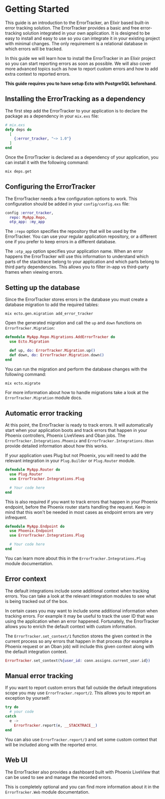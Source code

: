 # Getting Started

This guide is an introduction to the ErrorTracker, an Elixir based built-in error tracking solution. The ErrorTracker provides a basic and free error-tracking solution integrated in your own application. It is designed to be easy to install and easy to use so you can integrate it in your existing project with minimal changes. The only requirement is a relational database in which errors will be tracked.

In this guide we will learn how to install the ErrorTracker in an Elixir project so you can start reporting errors as soon as possible. We will also cover more advanced topics such as how to report custom errors and how to add extra context to reported errors.

**This guide requires you to have setup Ecto with PostgreSQL beforehand.**

## Installing the ErrorTracking as a dependency

The first step add the ErrorTracker to your application is to declare the package as a dependency in your `mix.exs` file:

```elixir
# mix.exs
defp deps do
  [
    {:error_tracker, "~> 1.0"}
  ]
end
```

Once the ErrorTracker is declared as a dependency of your application, you can install it with the following command:

```bash
mix deps.get
```

## Configuring the ErrorTracker

The ErrorTracker needs a few configuration options to work. This configuration should be added in your `config/config.exs` file:

```elixir
config :error_tracker,
  repo: MyApp.Repo,
  otp_app: :my_app
```

The `:repo` option specifies the repository that will be used by the ErrorTracker. You can use your regular application repository, or a different one if you prefer to keep errors in a different database.

The `:otp_app` option specifies your application name. When an error happens the ErrorTracker will use this information to understand which parts of the stacktrace belong to your application and which parts belong to third party dependencies. This allows you to filter in-app vs third-party frames when viewing errors.

## Setting up the database

Since the ErrorTracker stores errors in the database you must create a database migration to add the required tables:

```
mix ecto.gen.migration add_error_tracker
```

Open the generated migration and call the `up` and `down` functions on `ErrorTracker.Migration`:

```elixir
defmodule MyApp.Repo.Migrations.AddErrorTracker do
  use Ecto.Migration

  def up, do: ErrorTracker.Migration.up()
  def down, do: ErrorTracker.Migration.down()
end
```

You can run the migration and perform the database changes with the following command:

```bash
mix ecto.migrate
```

For more information about how to handle migrations take a look at the `ErrorTracker.Migration` module docs.

## Automatic error tracking

At this point, the ErrorTracker is ready to track errors. It will automatically start when your application boots and track errors that happen in your Phoenix controllers, Phoenix LiveViews and Oban jobs. The `ErrorTracker.Integrations.Phoenix` and `ErrorTracker.Integrations.Oban` provide detailed information about how this works.

If your application uses Plug but not Phoenix, you will need to add the relevant integration in your `Plug.Builder` or `Plug.Router` module.

```elixir
defmodule MyApp.Router do
  use Plug.Router
  use ErrorTracker.Integrations.Plug

  # Your code here
end
```

This is also required if you want to track errors that happen in your Phoenix endpoint, before the Phoenix router starts handling the request. Keep in mind that this won't be needed in most cases as endpoint errors are very infrequent.

```elixir
defmodule MyApp.Endpoint do
  use Phoenix.Endpoint
  use ErrorTracker.Integrations.Plug

  # Your code here
end
```

You can learn more about this in the `ErrorTracker.Integrations.Plug` module documentation.

## Error context

The default integrations include some additional context when tracking errors. You can take a look at the relevant integration modules to see what is being tracked out of the box.

In certain cases you may want to include some additional information when tracking errors. For example it may be useful to track the user ID that was using the application when an error happened. Fortunately, the ErrorTracker allows you to enrich the default context with custom information.

The `ErrorTracker.set_context/1` function stores the given context in the current process so any errors that happen in that process (for example a Phoenix request or an Oban job) will include this given context along with the default integration context.

```elixir
ErrorTracker.set_context(%{user_id: conn.assigns.current_user.id})
```

## Manual error tracking

If you want to report custom errors that fall outside the default integrations scope you may use `ErrorTracker.report/2`. This allows you to report an exception by yourself:

```elixir
try do
  # your code
catch
  e ->
    ErrorTracker.report(e, __STACKTRACE__)
end
```

You can also use `ErrorTracker.report/3` and set some custom context that will be included along with the reported error.

## Web UI

The ErrorTracker also provides a dashboard built with Phoenix LiveView that can be used to see and manage the recorded errors.

This is completely optional and you can find more information about it in the `ErrorTracker.Web` module documentation.
